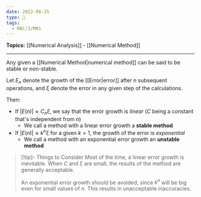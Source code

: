 ```yaml
---
date: 2022-08-25
type: 🧠
tags:
  - MAC/3/MN1
---
```


**Topics:** [[Numerical Analysis]] - [[Numerical Method]]

---

Any given a [[Numerical Method|numerical method]] can be said to be stable or non-stable.

Let $E_n$ denote the growth of the [[Error|error]] after $n$ subsequent operations, and $\xi$ denote the error in any given step of the calculations.

Then:

- If $|E(n)| \approx C_{n}\xi$, we say that the error growth is _linear_ ($C$ being a constant that's independent from $n$)
	- We call a method with a linear error growth a **stable method**
- If $|E(n)| \approx k^{n} \xi$ for a given $k > 1$, the growth of the error is _exponential_
	- We call a method with an exponential error growth an **unstable method**

> [!tip]- Things to Consider
> Most of the time, a linear error growth is inevitable. When $C$ and $\xi$ are small, the results of the method are generally acceptable.
>
> An exponential error growth should be avoided, since $k^n$ will be big even for small values of $n$. This results in unacceptable inaccuracies.
